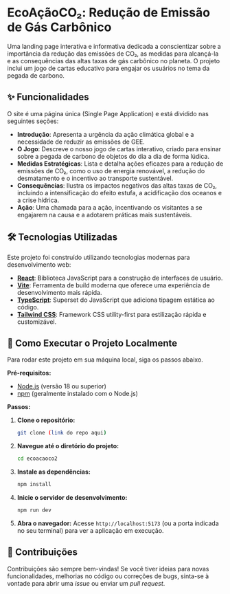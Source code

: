 # EcoAçãoCO₂: Redução de Emissão de Gás Carbônico



Uma landing page interativa e informativa dedicada a conscientizar sobre a importância da redução das emissões de CO₂, as medidas para alcançá-la e as consequências das altas taxas de gás carbônico no planeta. O projeto inclui um jogo de cartas educativo para engajar os usuários no tema da pegada de carbono.

## ✨ Funcionalidades

O site é uma página única (Single Page Application) e está dividido nas seguintes seções:

* **Introdução**: Apresenta a urgência da ação climática global e a necessidade de reduzir as emissões de GEE.
* **O Jogo**: Descreve o nosso jogo de cartas interativo, criado para ensinar sobre a pegada de carbono de objetos do dia a dia de forma lúdica.
* **Medidas Estratégicas**: Lista e detalha ações eficazes para a redução de emissões de CO₂, como o uso de energia renovável, a redução do desmatamento e o incentivo ao transporte sustentável.
* **Consequências**: Ilustra os impactos negativos das altas taxas de CO₂, incluindo a intensificação do efeito estufa, a acidificação dos oceanos e a crise hídrica.
* **Ação**: Uma chamada para a ação, incentivando os visitantes a se engajarem na causa e a adotarem práticas mais sustentáveis.

## 🛠️ Tecnologias Utilizadas

Este projeto foi construído utilizando tecnologias modernas para desenvolvimento web:

* **[React](https://react.dev/)**: Biblioteca JavaScript para a construção de interfaces de usuário.
* **[Vite](https://vitejs.dev/)**: Ferramenta de build moderna que oferece uma experiência de desenvolvimento mais rápida.
* **[TypeScript](https://www.typescriptlang.org/)**: Superset do JavaScript que adiciona tipagem estática ao código.
* **[Tailwind CSS](https://tailwindcss.com/)**: Framework CSS utility-first para estilização rápida e customizável.

## 🚀 Como Executar o Projeto Localmente

Para rodar este projeto em sua máquina local, siga os passos abaixo.

**Pré-requisitos:**
* [Node.js](https://nodejs.org/en) (versão 18 ou superior)
* [npm](https://www.npmjs.com/) (geralmente instalado com o Node.js)

**Passos:**

1.  **Clone o repositório:**
    ```bash
    git clone (link do repo aqui)
    ```

2.  **Navegue até o diretório do projeto:**
    ```bash
    cd ecoacaoco2
    ```

3.  **Instale as dependências:**
    ```bash
    npm install
    ```

4.  **Inicie o servidor de desenvolvimento:**
    ```bash
    npm run dev
    ```

5.  **Abra o navegador:**
    Acesse `http://localhost:5173` (ou a porta indicada no seu terminal) para ver a aplicação em execução.

## 🤝 Contribuições

Contribuições são sempre bem-vindas! Se você tiver ideias para novas funcionalidades, melhorias no código ou correções de bugs, sinta-se à vontade para abrir uma *issue* ou enviar um *pull request*.